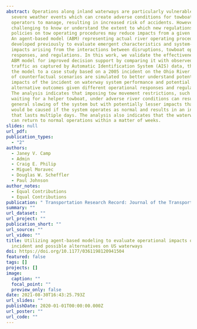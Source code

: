```yaml
---
abstract: Operations along inland waterways are particularly vulnerable to
  severe weather events which can create adverse conditions for towboat
  operators to manage, resulting in increased risk of accidents. However, it is
  challenging to know or understand the extent to which new regulations or
  policies on tow operating procedures may reduce impacts from a given scenario.
  An agent-based model (ABM) representing actual river operating procedures was
  developed previously to evaluate emergent characteristics and system-wide
  impacts arising from the interactions between disruptions, towboat operator
  responses, and regulations. In this work, we validate the effectiveness of the
  ABM model for improved decision support by comparing it with observed waterway
  traffic as captured by Automatic Identification System (AIS) data, then apply
  the model to a case study based on a 2005 incident on the Ohio River. A series
  of counterfactual scenarios are simulated to better understand potential
  impacts of the incident on waterway system performance and potential
  alternative outcomes given different operational responses and regulations.
  The analysis indicates that imposing tow movement restrictions, such as
  waiting for a helper towboat, under adverse river conditions can result in a
  general slowing of the system but with potentially lesser impacts than what
  would be caused if the system operates as normal and results in an incident
  that lasts multiple days. The analysis also indicates that the waterway system
  can return to normal operations within a matter of weeks.
slides: null
url_pdf: 
publication_types:
  - "2"
authors:
  - Janey V. Camp
  - Admin
  - Craig E. Philip
  - Miguel Moravec
  - Douglas W. Scheffler
  - Paul Johnson
author_notes:
  - Equal Contributions
  - Equal Contributions
publication: " Transportation Research Record: Journal of the Transportation Research Board"
summary: ""
url_dataset: ""
url_project: ""
publication_short: ""
url_source: ""
url_video: ""
title: Utilizing agent-based modeling to evaluate operational impacts of an
  incident and possible alternatives on US waterways
doi: https://doi.org/10.1177/0361198120941504
featured: false
tags: []
projects: []
image:
  caption: ""
  focal_point: ""
  preview_only: false
date: 2021-08-30T16:43:25.793Z
url_slides: ""
publishDate: 2020-01-01T00:00:00.000Z
url_poster: ""
url_code: ""
---
```

